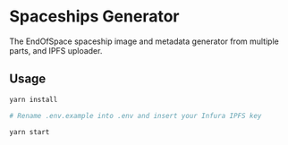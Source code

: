 # Spaceships Generator

The EndOfSpace spaceship image and metadata generator from multiple parts, and IPFS uploader.

## Usage

```bash
yarn install

# Rename .env.example into .env and insert your Infura IPFS key

yarn start
```

